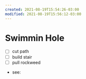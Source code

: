 ```yaml
---
created: 2021-08-19T15:54:26-03:00
modified: 2021-08-19T15:56:12-03:00
---
```


# Swimmin Hole

- [ ] cut path 
- [ ] build stair
- [ ] pull rockweed
- see: 
